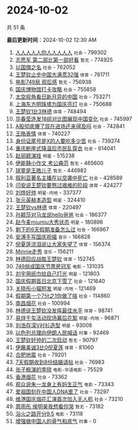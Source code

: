 # 2024-10-02

共 51 条


<!-- BEGIN -->

**最后更新时间**：2024-10-02 12:30 AM
1. [人人人人人你人人人人人](https://m.weibo.cn/search?containerid=100103type%3D1%26t%3D10%26q%3D%23%E4%BA%BA%E4%BA%BA%E4%BA%BA%E4%BA%BA%E4%BA%BA%E4%BD%A0%E4%BA%BA%E4%BA%BA%E4%BA%BA%E4%BA%BA%E4%BA%BA%23&stream_entry_id=31&isnewpage=1&extparam=seat%3D1%26pos%3D0%26realpos%3D1%26lcate%3D5001%26band_rank%3D1%26filter_type%3Drealtimehot%26q%3D%2523%25E4%25BA%25BA%25E4%25BA%25BA%25E4%25BA%25BA%25E4%25BA%25BA%25E4%25BA%25BA%25E4%25BD%25A0%25E4%25BA%25BA%25E4%25BA%25BA%25E4%25BA%25BA%25E4%25BA%25BA%25E4%25BA%25BA%2523%26c_type%3D31%26cate%3D5001%26dgr%3D0%26flag%3D0%26stream_entry_id%3D31%26display_time%3D1727800250%26pre_seqid%3D17278002509580413060542) `社会` - 799302
2. [志愿军 第二部比第一部好看](https://m.weibo.cn/search?containerid=100103type%3D1%26t%3D10%26q%3D%E5%BF%97%E6%84%BF%E5%86%9B+%E7%AC%AC%E4%BA%8C%E9%83%A8%E6%AF%94%E7%AC%AC%E4%B8%80%E9%83%A8%E5%A5%BD%E7%9C%8B&stream_entry_id=31&isnewpage=1&extparam=seat%3D1%26pos%3D1%26realpos%3D2%26lcate%3D5001%26band_rank%3D2%26filter_type%3Drealtimehot%26q%3D%25E5%25BF%2597%25E6%2584%25BF%25E5%2586%259B%2520%25E7%25AC%25AC%25E4%25BA%258C%25E9%2583%25A8%25E6%25AF%2594%25E7%25AC%25AC%25E4%25B8%2580%25E9%2583%25A8%25E5%25A5%25BD%25E7%259C%258B%26c_type%3D31%26cate%3D5001%26dgr%3D0%26flag%3D0%26stream_entry_id%3D31%26display_time%3D1727800250%26pre_seqid%3D17278002509580413060542) `暂无` - 774925
3. [以国旗之名](https://m.weibo.cn/search?containerid=100103type%3D1%26t%3D10%26q%3D%23%E4%BB%A5%E5%9B%BD%E6%97%97%E4%B9%8B%E5%90%8D%23&stream_entry_id=31&isnewpage=1&extparam=seat%3D1%26pos%3D2%26realpos%3D3%26lcate%3D5001%26band_rank%3D3%26filter_type%3Drealtimehot%26q%3D%2523%25E4%25BB%25A5%25E5%259B%25BD%25E6%2597%2597%25E4%25B9%258B%25E5%2590%258D%2523%26c_type%3D31%26cate%3D5001%26dgr%3D0%26flag%3D0%26stream_entry_id%3D31%26display_time%3D1727800250%26pre_seqid%3D17278002509580413060542) `社会` - 762052
4. [王楚钦止步中国大满贯32强](https://m.weibo.cn/search?containerid=100103type%3D1%26t%3D10%26q%3D%23%E7%8E%8B%E6%A5%9A%E9%92%A6%E6%AD%A2%E6%AD%A5%E4%B8%AD%E5%9B%BD%E5%A4%A7%E6%BB%A1%E8%B4%AF32%E5%BC%BA%23&stream_entry_id=31&isnewpage=1&extparam=seat%3D1%26pos%3D3%26realpos%3D4%26lcate%3D5001%26band_rank%3D4%26filter_type%3Drealtimehot%26q%3D%2523%25E7%258E%258B%25E6%25A5%259A%25E9%2592%25A6%25E6%25AD%25A2%25E6%25AD%25A5%25E4%25B8%25AD%25E5%259B%25BD%25E5%25A4%25A7%25E6%25BB%25A1%25E8%25B4%25AF32%25E5%25BC%25BA%2523%26c_type%3D31%26cate%3D5001%26dgr%3D0%26flag%3D2%26stream_entry_id%3D31%26display_time%3D1727800250%26pre_seqid%3D17278002509580413060542) `体育` - 761711
5. [电影749局 观后感](https://m.weibo.cn/search?containerid=100103type%3D1%26t%3D10%26q%3D%E7%94%B5%E5%BD%B1749%E5%B1%80+%E8%A7%82%E5%90%8E%E6%84%9F&stream_entry_id=31&isnewpage=1&extparam=seat%3D1%26pos%3D4%26realpos%3D5%26lcate%3D5001%26band_rank%3D5%26filter_type%3Drealtimehot%26q%3D%25E7%2594%25B5%25E5%25BD%25B1749%25E5%25B1%2580%2520%25E8%25A7%2582%25E5%2590%258E%25E6%2584%259F%26c_type%3D31%26cate%3D5001%26dgr%3D0%26flag%3D2%26stream_entry_id%3D31%26display_time%3D1727800250%26pre_seqid%3D17278002509580413060542) `暂无` - 756938
6. [国庆博物馆打卡攻略](https://m.weibo.cn/search?containerid=100103type%3D1%26t%3D10%26q%3D%23%E5%9B%BD%E5%BA%86%E5%8D%9A%E7%89%A9%E9%A6%86%E6%89%93%E5%8D%A1%E6%94%BB%E7%95%A5%23&stream_entry_id=31&isnewpage=1&extparam=seat%3D1%26pos%3D5%26realpos%3D6%26lcate%3D5001%26band_rank%3D6%26filter_type%3Drealtimehot%26q%3D%2523%25E5%259B%25BD%25E5%25BA%2586%25E5%258D%259A%25E7%2589%25A9%25E9%25A6%2586%25E6%2589%2593%25E5%258D%25A1%25E6%2594%25BB%25E7%2595%25A5%2523%26c_type%3D31%26cate%3D5001%26dgr%3D0%26flag%3D0%26stream_entry_id%3D31%26display_time%3D1727800250%26pre_seqid%3D17278002509580413060542) `社会` - 755858
7. [太空视角看日新月异的中国](https://m.weibo.cn/search?containerid=100103type%3D1%26t%3D10%26q%3D%23%E5%A4%AA%E7%A9%BA%E8%A7%86%E8%A7%92%E7%9C%8B%E6%97%A5%E6%96%B0%E6%9C%88%E5%BC%82%E7%9A%84%E4%B8%AD%E5%9B%BD%23&stream_entry_id=31&isnewpage=1&extparam=seat%3D1%26pos%3D6%26realpos%3D7%26lcate%3D5001%26band_rank%3D7%26filter_type%3Drealtimehot%26q%3D%2523%25E5%25A4%25AA%25E7%25A9%25BA%25E8%25A7%2586%25E8%25A7%2592%25E7%259C%258B%25E6%2597%25A5%25E6%2596%25B0%25E6%259C%2588%25E5%25BC%2582%25E7%259A%2584%25E4%25B8%25AD%25E5%259B%25BD%2523%26c_type%3D31%26cate%3D5001%26dgr%3D0%26flag%3D0%26stream_entry_id%3D31%26display_time%3D1727800250%26pre_seqid%3D17278002509580413060542) `社会` - 753271
8. [上海东方明珠塔为国庆亮灯](https://m.weibo.cn/search?containerid=100103type%3D1%26t%3D10%26q%3D%23%E4%B8%8A%E6%B5%B7%E4%B8%9C%E6%96%B9%E6%98%8E%E7%8F%A0%E5%A1%94%E4%B8%BA%E5%9B%BD%E5%BA%86%E4%BA%AE%E7%81%AF%23&stream_entry_id=31&isnewpage=1&extparam=seat%3D1%26pos%3D7%26realpos%3D8%26lcate%3D5001%26band_rank%3D8%26filter_type%3Drealtimehot%26q%3D%2523%25E4%25B8%258A%25E6%25B5%25B7%25E4%25B8%259C%25E6%2596%25B9%25E6%2598%258E%25E7%258F%25A0%25E5%25A1%2594%25E4%25B8%25BA%25E5%259B%25BD%25E5%25BA%2586%25E4%25BA%25AE%25E7%2581%25AF%2523%26c_type%3D31%26cate%3D5001%26dgr%3D0%26flag%3D1%26stream_entry_id%3D31%26display_time%3D1727800250%26pre_seqid%3D17278002509580413060542) `社会` - 750688
9. [王楚钦1比3林德](https://m.weibo.cn/search?containerid=100103type%3D1%26t%3D10%26q%3D%23%E7%8E%8B%E6%A5%9A%E9%92%A61%E6%AF%943%E6%9E%97%E5%BE%B7%23&stream_entry_id=31&isnewpage=1&extparam=seat%3D1%26pos%3D8%26realpos%3D9%26lcate%3D5001%26band_rank%3D9%26filter_type%3Drealtimehot%26q%3D%2523%25E7%258E%258B%25E6%25A5%259A%25E9%2592%25A61%25E6%25AF%25943%25E6%259E%2597%25E5%25BE%25B7%2523%26c_type%3D31%26cate%3D5001%26dgr%3D0%26flag%3D0%26stream_entry_id%3D31%26display_time%3D1727800250%26pre_seqid%3D17278002509580413060542) `体育` - 748494
10. [华春莹连发18组对比图展现中国变化](https://m.weibo.cn/search?containerid=100103type%3D1%26t%3D10%26q%3D%23%E5%8D%8E%E6%98%A5%E8%8E%B9%E8%BF%9E%E5%8F%9118%E7%BB%84%E5%AF%B9%E6%AF%94%E5%9B%BE%E5%B1%95%E7%8E%B0%E4%B8%AD%E5%9B%BD%E5%8F%98%E5%8C%96%23&stream_entry_id=31&isnewpage=1&extparam=seat%3D1%26pos%3D9%26realpos%3D10%26lcate%3D5001%26band_rank%3D10%26filter_type%3Drealtimehot%26q%3D%2523%25E5%258D%258E%25E6%2598%25A5%25E8%258E%25B9%25E8%25BF%259E%25E5%258F%259118%25E7%25BB%2584%25E5%25AF%25B9%25E6%25AF%2594%25E5%259B%25BE%25E5%25B1%2595%25E7%258E%25B0%25E4%25B8%25AD%25E5%259B%25BD%25E5%258F%2598%25E5%258C%2596%2523%26c_type%3D31%26cate%3D5001%26dgr%3D0%26flag%3D1%26stream_entry_id%3D31%26display_time%3D1727800250%26pre_seqid%3D17278002509580413060542) `社会` - 745997
11. [A股彻底爆了现在进场还来得及吗](https://m.weibo.cn/search?containerid=100103type%3D1%26t%3D10%26q%3D%23A%E8%82%A1%E5%BD%BB%E5%BA%95%E7%88%86%E4%BA%86%E7%8E%B0%E5%9C%A8%E8%BF%9B%E5%9C%BA%E8%BF%98%E6%9D%A5%E5%BE%97%E5%8F%8A%E5%90%97%23&stream_entry_id=31&isnewpage=1&extparam=seat%3D1%26pos%3D10%26realpos%3D11%26lcate%3D5001%26band_rank%3D11%26filter_type%3Drealtimehot%26q%3D%2523A%25E8%2582%25A1%25E5%25BD%25BB%25E5%25BA%2595%25E7%2588%2586%25E4%25BA%2586%25E7%258E%25B0%25E5%259C%25A8%25E8%25BF%259B%25E5%259C%25BA%25E8%25BF%2598%25E6%259D%25A5%25E5%25BE%2597%25E5%258F%258A%25E5%2590%2597%2523%26c_type%3D31%26cate%3D5001%26dgr%3D0%26flag%3D1%26stream_entry_id%3D31%26display_time%3D1727800250%26pre_seqid%3D17278002509580413060542) `社会` - 742841
12. [王皓表情](https://m.weibo.cn/search?containerid=100103type%3D1%26t%3D10%26q%3D%E7%8E%8B%E7%9A%93%E8%A1%A8%E6%83%85&stream_entry_id=31&isnewpage=1&extparam=seat%3D1%26pos%3D11%26realpos%3D12%26lcate%3D5001%26band_rank%3D12%26filter_type%3Drealtimehot%26q%3D%25E7%258E%258B%25E7%259A%2593%25E8%25A1%25A8%25E6%2583%2585%26c_type%3D31%26cate%3D5001%26dgr%3D0%26flag%3D2%26stream_entry_id%3D31%26display_time%3D1727800250%26pre_seqid%3D17278002509580413060542) `体育` - 740227
13. [身份证尾号是X的人要吃多少苦](https://m.weibo.cn/search?containerid=100103type%3D1%26t%3D10%26q%3D%23%E8%BA%AB%E4%BB%BD%E8%AF%81%E5%B0%BE%E5%8F%B7%E6%98%AFX%E7%9A%84%E4%BA%BA%E8%A6%81%E5%90%83%E5%A4%9A%E5%B0%91%E8%8B%A6%23&stream_entry_id=31&isnewpage=1&extparam=seat%3D1%26pos%3D12%26realpos%3D13%26lcate%3D5001%26band_rank%3D13%26filter_type%3Drealtimehot%26q%3D%2523%25E8%25BA%25AB%25E4%25BB%25BD%25E8%25AF%2581%25E5%25B0%25BE%25E5%258F%25B7%25E6%2598%25AFX%25E7%259A%2584%25E4%25BA%25BA%25E8%25A6%2581%25E5%2590%2583%25E5%25A4%259A%25E5%25B0%2591%25E8%258B%25A6%2523%26c_type%3D31%26cate%3D5001%26dgr%3D0%26flag%3D2%26stream_entry_id%3D31%26display_time%3D1727800250%26pre_seqid%3D17278002509580413060542) `社会` - 739274
14. [重庆断崖式降温后市民乱穿衣](https://m.weibo.cn/search?containerid=100103type%3D1%26t%3D10%26q%3D%23%E9%87%8D%E5%BA%86%E6%96%AD%E5%B4%96%E5%BC%8F%E9%99%8D%E6%B8%A9%E5%90%8E%E5%B8%82%E6%B0%91%E4%B9%B1%E7%A9%BF%E8%A1%A3%23&stream_entry_id=31&isnewpage=1&extparam=seat%3D1%26pos%3D13%26realpos%3D14%26lcate%3D5001%26band_rank%3D14%26filter_type%3Drealtimehot%26q%3D%2523%25E9%2587%258D%25E5%25BA%2586%25E6%2596%25AD%25E5%25B4%2596%25E5%25BC%258F%25E9%2599%258D%25E6%25B8%25A9%25E5%2590%258E%25E5%25B8%2582%25E6%25B0%2591%25E4%25B9%25B1%25E7%25A9%25BF%25E8%25A1%25A3%2523%26c_type%3D31%26cate%3D5001%26dgr%3D0%26flag%3D1%26stream_entry_id%3D31%26display_time%3D1727800250%26pre_seqid%3D17278002509580413060542) `社会` - 614041
15. [赵丽颖演技](https://m.weibo.cn/search?containerid=100103type%3D1%26t%3D10%26q%3D%E8%B5%B5%E4%B8%BD%E9%A2%96%E6%BC%94%E6%8A%80&stream_entry_id=31&isnewpage=1&extparam=seat%3D1%26pos%3D14%26realpos%3D15%26lcate%3D5001%26band_rank%3D15%26filter_type%3Drealtimehot%26q%3D%25E8%25B5%25B5%25E4%25B8%25BD%25E9%25A2%2596%25E6%25BC%2594%25E6%258A%2580%26c_type%3D31%26cate%3D5001%26dgr%3D0%26flag%3D2%26stream_entry_id%3D31%26display_time%3D1727800250%26pre_seqid%3D17278002509580413060542) `明星` - 515238
16. [伊能静小作文 考公典范](https://m.weibo.cn/search?containerid=100103type%3D1%26t%3D10%26q%3D%E4%BC%8A%E8%83%BD%E9%9D%99%E5%B0%8F%E4%BD%9C%E6%96%87+%E8%80%83%E5%85%AC%E5%85%B8%E8%8C%83&stream_entry_id=31&isnewpage=1&extparam=seat%3D1%26pos%3D15%26realpos%3D16%26lcate%3D5001%26band_rank%3D16%26filter_type%3Drealtimehot%26q%3D%25E4%25BC%258A%25E8%2583%25BD%25E9%259D%2599%25E5%25B0%258F%25E4%25BD%259C%25E6%2596%2587%2520%25E8%2580%2583%25E5%2585%25AC%25E5%2585%25B8%25E8%258C%2583%26c_type%3D31%26cate%3D5001%26dgr%3D0%26flag%3D2%26stream_entry_id%3D31%26display_time%3D1727800250%26pre_seqid%3D17278002509580413060542) `暂无` - 465600
17. [球童是王皓儿子](https://m.weibo.cn/search?containerid=100103type%3D1%26t%3D10%26q%3D%E7%90%83%E7%AB%A5%E6%98%AF%E7%8E%8B%E7%9A%93%E5%84%BF%E5%AD%90&stream_entry_id=31&isnewpage=1&extparam=seat%3D1%26pos%3D16%26realpos%3D17%26lcate%3D5001%26band_rank%3D17%26filter_type%3Drealtimehot%26q%3D%25E7%2590%2583%25E7%25AB%25A5%25E6%2598%25AF%25E7%258E%258B%25E7%259A%2593%25E5%2584%25BF%25E5%25AD%2590%26c_type%3D31%26cate%3D5001%26dgr%3D0%26flag%3D2%26stream_entry_id%3D31%26display_time%3D1727800250%26pre_seqid%3D17278002509580413060542) `暂无` - 446982
18. [叙利亚著名主播在以空袭中死亡](https://m.weibo.cn/search?containerid=100103type%3D1%26t%3D10%26q%3D%23%E5%8F%99%E5%88%A9%E4%BA%9A%E8%91%97%E5%90%8D%E4%B8%BB%E6%92%AD%E5%9C%A8%E4%BB%A5%E7%A9%BA%E8%A2%AD%E4%B8%AD%E6%AD%BB%E4%BA%A1%23&stream_entry_id=31&isnewpage=1&extparam=seat%3D1%26pos%3D17%26realpos%3D18%26lcate%3D5001%26band_rank%3D18%26filter_type%3Drealtimehot%26q%3D%2523%25E5%258F%2599%25E5%2588%25A9%25E4%25BA%259A%25E8%2591%2597%25E5%2590%258D%25E4%25B8%25BB%25E6%2592%25AD%25E5%259C%25A8%25E4%25BB%25A5%25E7%25A9%25BA%25E8%25A2%25AD%25E4%25B8%25AD%25E6%25AD%25BB%25E4%25BA%25A1%2523%26c_type%3D31%26cate%3D5001%26dgr%3D0%26flag%3D2%26stream_entry_id%3D31%26display_time%3D1727800250%26pre_seqid%3D17278002509580413060542) `社会` - 428589
19. [闫安说王楚钦要熬过艰难的阶段](https://m.weibo.cn/search?containerid=100103type%3D1%26t%3D10%26q%3D%23%E9%97%AB%E5%AE%89%E8%AF%B4%E7%8E%8B%E6%A5%9A%E9%92%A6%E8%A6%81%E7%86%AC%E8%BF%87%E8%89%B0%E9%9A%BE%E7%9A%84%E9%98%B6%E6%AE%B5%23&stream_entry_id=31&isnewpage=1&extparam=seat%3D1%26pos%3D18%26realpos%3D19%26lcate%3D5001%26band_rank%3D19%26filter_type%3Drealtimehot%26q%3D%2523%25E9%2597%25AB%25E5%25AE%2589%25E8%25AF%25B4%25E7%258E%258B%25E6%25A5%259A%25E9%2592%25A6%25E8%25A6%2581%25E7%2586%25AC%25E8%25BF%2587%25E8%2589%25B0%25E9%259A%25BE%25E7%259A%2584%25E9%2598%25B6%25E6%25AE%25B5%2523%26c_type%3D31%26cate%3D5001%26dgr%3D0%26flag%3D2%26stream_entry_id%3D31%26display_time%3D1727800250%26pre_seqid%3D17278002509580413060542) `体育` - 424277
20. [刘烨好帅](https://m.weibo.cn/search?containerid=100103type%3D1%26t%3D10%26q%3D%E5%88%98%E7%83%A8%E5%A5%BD%E5%B8%85&stream_entry_id=31&isnewpage=1&extparam=seat%3D1%26pos%3D19%26realpos%3D20%26lcate%3D5001%26band_rank%3D20%26filter_type%3Drealtimehot%26q%3D%25E5%2588%2598%25E7%2583%25A8%25E5%25A5%25BD%25E5%25B8%2585%26c_type%3D31%26cate%3D5001%26dgr%3D0%26flag%3D2%26stream_entry_id%3D31%26display_time%3D1727800250%26pre_seqid%3D17278002509580413060542) `明星-内地` - 337377
21. [张元英赫本造型](https://m.weibo.cn/search?containerid=100103type%3D1%26t%3D10%26q%3D%23%E5%BC%A0%E5%85%83%E8%8B%B1%E8%B5%AB%E6%9C%AC%E9%80%A0%E5%9E%8B%23&stream_entry_id=31&isnewpage=1&extparam=seat%3D1%26pos%3D20%26realpos%3D21%26lcate%3D5001%26band_rank%3D21%26filter_type%3Drealtimehot%26q%3D%2523%25E5%25BC%25A0%25E5%2585%2583%25E8%258B%25B1%25E8%25B5%25AB%25E6%259C%25AC%25E9%2580%25A0%25E5%259E%258B%2523%26c_type%3D31%26cate%3D5001%26dgr%3D0%26flag%3D2%26stream_entry_id%3D31%26display_time%3D1727800250%26pre_seqid%3D17278002509580413060542) `明星` - 324410
22. [王楚钦vs林德](https://m.weibo.cn/search?containerid=100103type%3D1%26t%3D10%26q%3D%23%E7%8E%8B%E6%A5%9A%E9%92%A6vs%E6%9E%97%E5%BE%B7%23&stream_entry_id=31&isnewpage=1&extparam=seat%3D1%26pos%3D21%26realpos%3D22%26lcate%3D5001%26band_rank%3D22%26filter_type%3Drealtimehot%26q%3D%2523%25E7%258E%258B%25E6%25A5%259A%25E9%2592%25A6vs%25E6%259E%2597%25E5%25BE%25B7%2523%26c_type%3D31%26cate%3D5001%26dgr%3D0%26flag%3D0%26stream_entry_id%3D31%26display_time%3D1727800250%26pre_seqid%3D17278002509580413060542) `体育` - 220497
23. [孙颖莎对马龙说hello爸爸](https://m.weibo.cn/search?containerid=100103type%3D1%26t%3D10%26q%3D%23%E5%AD%99%E9%A2%96%E8%8E%8E%E5%AF%B9%E9%A9%AC%E9%BE%99%E8%AF%B4hello%E7%88%B8%E7%88%B8%23&stream_entry_id=31&isnewpage=1&extparam=seat%3D1%26pos%3D22%26realpos%3D23%26lcate%3D5001%26band_rank%3D23%26filter_type%3Drealtimehot%26q%3D%2523%25E5%25AD%2599%25E9%25A2%2596%25E8%258E%258E%25E5%25AF%25B9%25E9%25A9%25AC%25E9%25BE%2599%25E8%25AF%25B4hello%25E7%2588%25B8%25E7%2588%25B8%2523%26c_type%3D31%26cate%3D5001%26dgr%3D0%26flag%3D0%26stream_entry_id%3D31%26display_time%3D1727800250%26pre_seqid%3D17278002509580413060542) `社会` - 186377
24. [赵今麦miumiu大秀状态](https://m.weibo.cn/search?containerid=100103type%3D1%26t%3D10%26q%3D%23%E8%B5%B5%E4%BB%8A%E9%BA%A6miumiu%E5%A4%A7%E7%A7%80%E7%8A%B6%E6%80%81%23&stream_entry_id=31&isnewpage=1&extparam=seat%3D1%26pos%3D23%26realpos%3D24%26lcate%3D5001%26band_rank%3D24%26filter_type%3Drealtimehot%26q%3D%2523%25E8%25B5%25B5%25E4%25BB%258A%25E9%25BA%25A6miumiu%25E5%25A4%25A7%25E7%25A7%2580%25E7%258A%25B6%25E6%2580%2581%2523%26c_type%3D31%26cate%3D5001%26dgr%3D0%26flag%3D1%26stream_entry_id%3D31%26display_time%3D1727800250%26pre_seqid%3D17278002509580413060542) `明星` - 180896
25. [剩下的6天假期准备怎么过](https://m.weibo.cn/search?containerid=100103type%3D1%26t%3D10%26q%3D%23%E5%89%A9%E4%B8%8B%E7%9A%846%E5%A4%A9%E5%81%87%E6%9C%9F%E5%87%86%E5%A4%87%E6%80%8E%E4%B9%88%E8%BF%87%23&stream_entry_id=31&isnewpage=1&extparam=seat%3D1%26pos%3D24%26realpos%3D25%26lcate%3D5001%26band_rank%3D25%26filter_type%3Drealtimehot%26q%3D%2523%25E5%2589%25A9%25E4%25B8%258B%25E7%259A%25846%25E5%25A4%25A9%25E5%2581%2587%25E6%259C%259F%25E5%2587%2586%25E5%25A4%2587%25E6%2580%258E%25E4%25B9%2588%25E8%25BF%2587%2523%26c_type%3D31%26cate%3D5001%26dgr%3D0%26flag%3D0%26stream_entry_id%3D31%26display_time%3D1727800250%26pre_seqid%3D17278002509580413060542) `社会` - 166967
26. [安溥手写国庆祝福](https://m.weibo.cn/search?containerid=100103type%3D1%26t%3D10%26q%3D%23%E5%AE%89%E6%BA%A5%E6%89%8B%E5%86%99%E5%9B%BD%E5%BA%86%E7%A5%9D%E7%A6%8F%23&stream_entry_id=31&isnewpage=1&extparam=seat%3D1%26pos%3D25%26realpos%3D26%26lcate%3D5001%26band_rank%3D26%26filter_type%3Drealtimehot%26q%3D%2523%25E5%25AE%2589%25E6%25BA%25A5%25E6%2589%258B%25E5%2586%2599%25E5%259B%25BD%25E5%25BA%2586%25E7%25A5%259D%25E7%25A6%258F%2523%26c_type%3D31%26cate%3D5001%26dgr%3D0%26flag%3D1%26stream_entry_id%3D31%26display_time%3D1727800250%26pre_seqid%3D17278002509580413060542) `音乐` - 166828
27. [倪夏莲流泪说让大家失望了](https://m.weibo.cn/search?containerid=100103type%3D1%26t%3D10%26q%3D%23%E5%80%AA%E5%A4%8F%E8%8E%B2%E6%B5%81%E6%B3%AA%E8%AF%B4%E8%AE%A9%E5%A4%A7%E5%AE%B6%E5%A4%B1%E6%9C%9B%E4%BA%86%23&stream_entry_id=31&isnewpage=1&extparam=seat%3D1%26pos%3D26%26realpos%3D27%26lcate%3D5001%26band_rank%3D27%26filter_type%3Drealtimehot%26q%3D%2523%25E5%2580%25AA%25E5%25A4%258F%25E8%258E%25B2%25E6%25B5%2581%25E6%25B3%25AA%25E8%25AF%25B4%25E8%25AE%25A9%25E5%25A4%25A7%25E5%25AE%25B6%25E5%25A4%25B1%25E6%259C%259B%25E4%25BA%2586%2523%26c_type%3D31%26cate%3D5001%26dgr%3D0%26flag%3D0%26stream_entry_id%3D31%26display_time%3D1727800250%26pre_seqid%3D17278002509580413060542) `体育` - 156374
28. [Minnie走秀](https://m.weibo.cn/search?containerid=100103type%3D1%26t%3D10%26q%3D%23Minnie%E8%B5%B0%E7%A7%80%23&stream_entry_id=31&isnewpage=1&extparam=seat%3D1%26pos%3D27%26realpos%3D28%26lcate%3D5001%26band_rank%3D28%26filter_type%3Drealtimehot%26q%3D%2523Minnie%25E8%25B5%25B0%25E7%25A7%2580%2523%26c_type%3D31%26cate%3D5001%26dgr%3D0%26flag%3D0%26stream_entry_id%3D31%26display_time%3D1727800250%26pre_seqid%3D17278002509580413060542) `音乐` - 156211
29. [林德回应战胜王楚钦](https://m.weibo.cn/search?containerid=100103type%3D1%26t%3D10%26q%3D%23%E6%9E%97%E5%BE%B7%E5%9B%9E%E5%BA%94%E6%88%98%E8%83%9C%E7%8E%8B%E6%A5%9A%E9%92%A6%23&stream_entry_id=31&isnewpage=1&extparam=seat%3D1%26pos%3D28%26realpos%3D29%26lcate%3D5001%26band_rank%3D29%26filter_type%3Drealtimehot%26q%3D%2523%25E6%259E%2597%25E5%25BE%25B7%25E5%259B%259E%25E5%25BA%2594%25E6%2588%2598%25E8%2583%259C%25E7%258E%258B%25E6%25A5%259A%25E9%2592%25A6%2523%26c_type%3D31%26cate%3D5001%26dgr%3D0%26flag%3D0%26stream_entry_id%3D31%26display_time%3D1727800250%26pre_seqid%3D17278002509580413060542) `体育` - 152745
30. [749局成国庆节票房冠军](https://m.weibo.cn/search?containerid=100103type%3D1%26t%3D10%26q%3D%23749%E5%B1%80%E6%88%90%E5%9B%BD%E5%BA%86%E8%8A%82%E7%A5%A8%E6%88%BF%E5%86%A0%E5%86%9B%23&stream_entry_id=31&isnewpage=1&extparam=seat%3D1%26pos%3D29%26realpos%3D30%26lcate%3D5001%26band_rank%3D30%26filter_type%3Drealtimehot%26q%3D%2523749%25E5%25B1%2580%25E6%2588%2590%25E5%259B%25BD%25E5%25BA%2586%25E8%258A%2582%25E7%25A5%25A8%25E6%2588%25BF%25E5%2586%25A0%25E5%2586%259B%2523%26c_type%3D31%26cate%3D5001%26dgr%3D0%26flag%3D0%26stream_entry_id%3D31%26display_time%3D1727800250%26pre_seqid%3D17278002509580413060542) `电影` - 131035
31. [刘宇用纸巾给自己打光](https://m.weibo.cn/search?containerid=100103type%3D1%26t%3D10%26q%3D%E5%88%98%E5%AE%87%E7%94%A8%E7%BA%B8%E5%B7%BE%E7%BB%99%E8%87%AA%E5%B7%B1%E6%89%93%E5%85%89&stream_entry_id=31&isnewpage=1&extparam=seat%3D1%26pos%3D30%26realpos%3D31%26lcate%3D5001%26band_rank%3D31%26filter_type%3Drealtimehot%26q%3D%25E5%2588%2598%25E5%25AE%2587%25E7%2594%25A8%25E7%25BA%25B8%25E5%25B7%25BE%25E7%25BB%2599%25E8%2587%25AA%25E5%25B7%25B1%25E6%2589%2593%25E5%2585%2589%26c_type%3D31%26cate%3D5001%26dgr%3D0%26flag%3D1%26stream_entry_id%3D31%26display_time%3D1727800250%26pre_seqid%3D17278002509580413060542) `明星` - 121803
32. [国庆假期首日北京下雪了](https://m.weibo.cn/search?containerid=100103type%3D1%26t%3D10%26q%3D%23%E5%9B%BD%E5%BA%86%E5%81%87%E6%9C%9F%E9%A6%96%E6%97%A5%E5%8C%97%E4%BA%AC%E4%B8%8B%E9%9B%AA%E4%BA%86%23&stream_entry_id=31&isnewpage=1&extparam=seat%3D1%26pos%3D31%26realpos%3D32%26lcate%3D5001%26band_rank%3D32%26filter_type%3Drealtimehot%26q%3D%2523%25E5%259B%25BD%25E5%25BA%2586%25E5%2581%2587%25E6%259C%259F%25E9%25A6%2596%25E6%2597%25A5%25E5%258C%2597%25E4%25BA%25AC%25E4%25B8%258B%25E9%259B%25AA%25E4%25BA%2586%2523%26c_type%3D31%26cate%3D5001%26dgr%3D0%26flag%3D1%26stream_entry_id%3D31%26display_time%3D1727800250%26pre_seqid%3D17278002509580413060542) `社会` - 121640
33. [关晓彤小猫短发](https://m.weibo.cn/search?containerid=100103type%3D1%26t%3D10%26q%3D%23%E5%85%B3%E6%99%93%E5%BD%A4%E5%B0%8F%E7%8C%AB%E7%9F%AD%E5%8F%91%23&stream_entry_id=31&isnewpage=1&extparam=seat%3D1%26pos%3D32%26realpos%3D33%26lcate%3D5001%26band_rank%3D33%26filter_type%3Drealtimehot%26q%3D%2523%25E5%2585%25B3%25E6%2599%2593%25E5%25BD%25A4%25E5%25B0%258F%25E7%258C%25AB%25E7%259F%25AD%25E5%258F%2591%2523%26c_type%3D31%26cate%3D5001%26dgr%3D0%26flag%3D1%26stream_entry_id%3D31%26display_time%3D1727800250%26pre_seqid%3D17278002509580413060542) `明星-内地` - 121469
34. [假期第一个7分之1你做了啥](https://m.weibo.cn/search?containerid=100103type%3D1%26t%3D10%26q%3D%23%E5%81%87%E6%9C%9F%E7%AC%AC%E4%B8%80%E4%B8%AA7%E5%88%86%E4%B9%8B1%E4%BD%A0%E5%81%9A%E4%BA%86%E5%95%A5%23&stream_entry_id=31&isnewpage=1&extparam=seat%3D1%26pos%3D33%26realpos%3D34%26lcate%3D5001%26band_rank%3D34%26filter_type%3Drealtimehot%26q%3D%2523%25E5%2581%2587%25E6%259C%259F%25E7%25AC%25AC%25E4%25B8%2580%25E4%25B8%25AA7%25E5%2588%2586%25E4%25B9%258B1%25E4%25BD%25A0%25E5%2581%259A%25E4%25BA%2586%25E5%2595%25A5%2523%26c_type%3D31%26cate%3D5001%26dgr%3D0%26flag%3D0%26stream_entry_id%3D31%26display_time%3D1727800250%26pre_seqid%3D17278002509580413060542) `社会` - 114860
35. [南昌烟花](https://m.weibo.cn/search?containerid=100103type%3D1%26t%3D10%26q%3D%E5%8D%97%E6%98%8C%E7%83%9F%E8%8A%B1&stream_entry_id=31&isnewpage=1&extparam=seat%3D1%26pos%3D34%26realpos%3D35%26lcate%3D5001%26band_rank%3D35%26filter_type%3Drealtimehot%26q%3D%25E5%258D%2597%25E6%2598%258C%25E7%2583%259F%25E8%258A%25B1%26c_type%3D31%26cate%3D5001%26dgr%3D0%26flag%3D0%26stream_entry_id%3D31%26display_time%3D1727800250%26pre_seqid%3D17278002509580413060542) `社会` - 100994
36. [林德说王楚钦没发挥最佳水平](https://m.weibo.cn/search?containerid=100103type%3D1%26t%3D10%26q%3D%23%E6%9E%97%E5%BE%B7%E8%AF%B4%E7%8E%8B%E6%A5%9A%E9%92%A6%E6%B2%A1%E5%8F%91%E6%8C%A5%E6%9C%80%E4%BD%B3%E6%B0%B4%E5%B9%B3%23&stream_entry_id=31&isnewpage=1&extparam=seat%3D1%26pos%3D35%26realpos%3D36%26lcate%3D5001%26band_rank%3D36%26filter_type%3Drealtimehot%26q%3D%2523%25E6%259E%2597%25E5%25BE%25B7%25E8%25AF%25B4%25E7%258E%258B%25E6%25A5%259A%25E9%2592%25A6%25E6%25B2%25A1%25E5%258F%2591%25E6%258C%25A5%25E6%259C%2580%25E4%25BD%25B3%25E6%25B0%25B4%25E5%25B9%25B3%2523%26c_type%3D31%26cate%3D5001%26dgr%3D0%26flag%3D0%26stream_entry_id%3D31%26display_time%3D1727800250%26pre_seqid%3D17278002509580413060542) `体育` - 98741
37. [易烊千玺活动现场幕后花絮](https://m.weibo.cn/search?containerid=100103type%3D1%26t%3D10%26q%3D%23%E6%98%93%E7%83%8A%E5%8D%83%E7%8E%BA%E6%B4%BB%E5%8A%A8%E7%8E%B0%E5%9C%BA%E5%B9%95%E5%90%8E%E8%8A%B1%E7%B5%AE%23&stream_entry_id=31&isnewpage=1&extparam=seat%3D1%26pos%3D36%26realpos%3D37%26lcate%3D5001%26band_rank%3D37%26filter_type%3Drealtimehot%26q%3D%2523%25E6%2598%2593%25E7%2583%258A%25E5%258D%2583%25E7%258E%25BA%25E6%25B4%25BB%25E5%258A%25A8%25E7%258E%25B0%25E5%259C%25BA%25E5%25B9%2595%25E5%2590%258E%25E8%258A%25B1%25E7%25B5%25AE%2523%26c_type%3D31%26cate%3D5001%26dgr%3D0%26flag%3D1%26stream_entry_id%3D31%26display_time%3D1727800250%26pre_seqid%3D17278002509580413060542) `明星-内地` - 96871
38. [刘浩存深V衬衫造型](https://m.weibo.cn/search?containerid=100103type%3D1%26t%3D10%26q%3D%23%E5%88%98%E6%B5%A9%E5%AD%98%E6%B7%B1V%E8%A1%AC%E8%A1%AB%E9%80%A0%E5%9E%8B%23&stream_entry_id=31&isnewpage=1&extparam=seat%3D1%26pos%3D37%26realpos%3D38%26lcate%3D5001%26band_rank%3D38%26filter_type%3Drealtimehot%26q%3D%2523%25E5%2588%2598%25E6%25B5%25A9%25E5%25AD%2598%25E6%25B7%25B1V%25E8%25A1%25AC%25E8%25A1%25AB%25E9%2580%25A0%25E5%259E%258B%2523%26c_type%3D31%26cate%3D5001%26dgr%3D0%26flag%3D0%26stream_entry_id%3D31%26display_time%3D1727800250%26pre_seqid%3D17278002509580413060542) `明星` - 93008
39. [以色列总理向伊朗人民喊话](https://m.weibo.cn/search?containerid=100103type%3D1%26t%3D10%26q%3D%23%E4%BB%A5%E8%89%B2%E5%88%97%E6%80%BB%E7%90%86%E5%90%91%E4%BC%8A%E6%9C%97%E4%BA%BA%E6%B0%91%E5%96%8A%E8%AF%9D%23&stream_entry_id=31&isnewpage=1&extparam=seat%3D1%26pos%3D38%26realpos%3D39%26lcate%3D5001%26band_rank%3D39%26filter_type%3Drealtimehot%26q%3D%2523%25E4%25BB%25A5%25E8%2589%25B2%25E5%2588%2597%25E6%2580%25BB%25E7%2590%2586%25E5%2590%2591%25E4%25BC%258A%25E6%259C%2597%25E4%25BA%25BA%25E6%25B0%2591%25E5%2596%258A%25E8%25AF%259D%2523%26c_type%3D31%26cate%3D5001%26dgr%3D0%26flag%3D0%26stream_entry_id%3D31%26display_time%3D1727800250%26pre_seqid%3D17278002509580413060542) `时事` - 92469
40. [王楚钦好帅的二次启动](https://m.weibo.cn/search?containerid=100103type%3D1%26t%3D10%26q%3D%E7%8E%8B%E6%A5%9A%E9%92%A6%E5%A5%BD%E5%B8%85%E7%9A%84%E4%BA%8C%E6%AC%A1%E5%90%AF%E5%8A%A8&stream_entry_id=31&isnewpage=1&extparam=seat%3D1%26pos%3D39%26realpos%3D40%26lcate%3D5001%26band_rank%3D40%26filter_type%3Drealtimehot%26q%3D%25E7%258E%258B%25E6%25A5%259A%25E9%2592%25A6%25E5%25A5%25BD%25E5%25B8%2585%25E7%259A%2584%25E4%25BA%258C%25E6%25AC%25A1%25E5%2590%25AF%25E5%258A%25A8%26c_type%3D31%26cate%3D5001%26dgr%3D0%26flag%3D0%26stream_entry_id%3D31%26display_time%3D1727800250%26pre_seqid%3D17278002509580413060542) `暂无` - 90797
41. [伊藤美诚3比0倪夏莲](https://m.weibo.cn/search?containerid=100103type%3D1%26t%3D10%26q%3D%23%E4%BC%8A%E8%97%A4%E7%BE%8E%E8%AF%9A3%E6%AF%940%E5%80%AA%E5%A4%8F%E8%8E%B2%23&stream_entry_id=31&isnewpage=1&extparam=seat%3D1%26pos%3D40%26realpos%3D41%26lcate%3D5001%26band_rank%3D41%26filter_type%3Drealtimehot%26q%3D%2523%25E4%25BC%258A%25E8%2597%25A4%25E7%25BE%258E%25E8%25AF%259A3%25E6%25AF%25940%25E5%2580%25AA%25E5%25A4%258F%25E8%258E%25B2%2523%26c_type%3D31%26cate%3D5001%26dgr%3D0%26flag%3D0%26stream_entry_id%3D31%26display_time%3D1727800250%26pre_seqid%3D17278002509580413060542) `体育` - 81060
42. [合肥地震](https://m.weibo.cn/search?containerid=100103type%3D1%26t%3D10%26q%3D%E5%90%88%E8%82%A5%E5%9C%B0%E9%9C%87&stream_entry_id=31&isnewpage=1&extparam=seat%3D1%26pos%3D41%26realpos%3D42%26lcate%3D5001%26band_rank%3D42%26filter_type%3Drealtimehot%26q%3D%25E5%2590%2588%25E8%2582%25A5%25E5%259C%25B0%25E9%259C%2587%26c_type%3D31%26cate%3D5001%26dgr%3D0%26flag%3D0%26stream_entry_id%3D31%26display_time%3D1727800250%26pre_seqid%3D17278002509580413060542) `社会` - 79201
43. [7天假期收到8份结婚请帖](https://m.weibo.cn/search?containerid=100103type%3D1%26t%3D10%26q%3D%237%E5%A4%A9%E5%81%87%E6%9C%9F%E6%94%B6%E5%88%B08%E4%BB%BD%E7%BB%93%E5%A9%9A%E8%AF%B7%E5%B8%96%23&stream_entry_id=31&isnewpage=1&extparam=seat%3D1%26pos%3D42%26realpos%3D43%26lcate%3D5001%26band_rank%3D43%26filter_type%3Drealtimehot%26q%3D%25237%25E5%25A4%25A9%25E5%2581%2587%25E6%259C%259F%25E6%2594%25B6%25E5%2588%25B08%25E4%25BB%25BD%25E7%25BB%2593%25E5%25A9%259A%25E8%25AF%25B7%25E5%25B8%2596%2523%26c_type%3D31%26cate%3D5001%26dgr%3D0%26flag%3D0%26stream_entry_id%3D31%26display_time%3D1727800250%26pre_seqid%3D17278002509580413060542) `社会` - 76983
44. [张子枫演的李晓](https://m.weibo.cn/search?containerid=100103type%3D1%26t%3D10%26q%3D%23%E5%BC%A0%E5%AD%90%E6%9E%AB%E6%BC%94%E7%9A%84%E6%9D%8E%E6%99%93%23&stream_entry_id=31&isnewpage=1&extparam=seat%3D1%26pos%3D43%26realpos%3D44%26lcate%3D5001%26band_rank%3D44%26filter_type%3Drealtimehot%26q%3D%2523%25E5%25BC%25A0%25E5%25AD%2590%25E6%259E%25AB%25E6%25BC%2594%25E7%259A%2584%25E6%259D%258E%25E6%2599%2593%2523%26c_type%3D31%26cate%3D5001%26dgr%3D0%26flag%3D1%26stream_entry_id%3D31%26display_time%3D1727800250%26pre_seqid%3D17278002509580413060542) `电影-华语电影` - 75529
45. [香港烟花](https://m.weibo.cn/search?containerid=100103type%3D1%26t%3D10%26q%3D%E9%A6%99%E6%B8%AF%E7%83%9F%E8%8A%B1&stream_entry_id=31&isnewpage=1&extparam=seat%3D1%26pos%3D44%26realpos%3D45%26lcate%3D5001%26band_rank%3D45%26filter_type%3Drealtimehot%26q%3D%25E9%25A6%2599%25E6%25B8%25AF%25E7%2583%259F%25E8%258A%25B1%26c_type%3D31%26cate%3D5001%26dgr%3D0%26flag%3D0%26stream_entry_id%3D31%26display_time%3D1727800250%26pre_seqid%3D17278002509580413060542) `社会` - 73362
46. [观众说朱一龙身上有妈生正气](https://m.weibo.cn/search?containerid=100103type%3D1%26t%3D10%26q%3D%23%E8%A7%82%E4%BC%97%E8%AF%B4%E6%9C%B1%E4%B8%80%E9%BE%99%E8%BA%AB%E4%B8%8A%E6%9C%89%E5%A6%88%E7%94%9F%E6%AD%A3%E6%B0%94%23&stream_entry_id=31&isnewpage=1&extparam=seat%3D1%26pos%3D45%26realpos%3D46%26lcate%3D5001%26band_rank%3D46%26filter_type%3Drealtimehot%26q%3D%2523%25E8%25A7%2582%25E4%25BC%2597%25E8%25AF%25B4%25E6%259C%25B1%25E4%25B8%2580%25E9%25BE%2599%25E8%25BA%25AB%25E4%25B8%258A%25E6%259C%2589%25E5%25A6%2588%25E7%2594%259F%25E6%25AD%25A3%25E6%25B0%2594%2523%26c_type%3D31%26cate%3D5001%26dgr%3D0%26flag%3D0%26stream_entry_id%3D31%26display_time%3D1727800250%26pre_seqid%3D17278002509580413060542) `电影` - 73343
47. [爱祖国刻在中国人DNA里了](https://m.weibo.cn/search?containerid=100103type%3D1%26t%3D10%26q%3D%23%E7%88%B1%E7%A5%96%E5%9B%BD%E5%88%BB%E5%9C%A8%E4%B8%AD%E5%9B%BD%E4%BA%BADNA%E9%87%8C%E4%BA%86%23&stream_entry_id=31&isnewpage=1&extparam=seat%3D1%26pos%3D46%26realpos%3D47%26lcate%3D5001%26band_rank%3D47%26filter_type%3Drealtimehot%26q%3D%2523%25E7%2588%25B1%25E7%25A5%2596%25E5%259B%25BD%25E5%2588%25BB%25E5%259C%25A8%25E4%25B8%25AD%25E5%259B%25BD%25E4%25BA%25BADNA%25E9%2587%258C%25E4%25BA%2586%2523%26c_type%3D31%26cate%3D5001%26dgr%3D0%26flag%3D1%26stream_entry_id%3D31%26display_time%3D1727800250%26pre_seqid%3D17278002509580413060542) `社会` - 73297
48. [维港国庆烟花汇演首次加入无人机](https://m.weibo.cn/search?containerid=100103type%3D1%26t%3D10%26q%3D%23%E7%BB%B4%E6%B8%AF%E5%9B%BD%E5%BA%86%E7%83%9F%E8%8A%B1%E6%B1%87%E6%BC%94%E9%A6%96%E6%AC%A1%E5%8A%A0%E5%85%A5%E6%97%A0%E4%BA%BA%E6%9C%BA%23&stream_entry_id=31&isnewpage=1&extparam=seat%3D1%26pos%3D47%26realpos%3D48%26lcate%3D5001%26band_rank%3D48%26filter_type%3Drealtimehot%26q%3D%2523%25E7%25BB%25B4%25E6%25B8%25AF%25E5%259B%25BD%25E5%25BA%2586%25E7%2583%259F%25E8%258A%25B1%25E6%25B1%2587%25E6%25BC%2594%25E9%25A6%2596%25E6%25AC%25A1%25E5%258A%25A0%25E5%2585%25A5%25E6%2597%25A0%25E4%25BA%25BA%25E6%259C%25BA%2523%26c_type%3D31%26cate%3D5001%26dgr%3D0%26flag%3D0%26stream_entry_id%3D31%26display_time%3D1727800250%26pre_seqid%3D17278002509580413060542) `社会` - 73210
49. [周雨彤 侯明昊我想看你哭](https://m.weibo.cn/search?containerid=100103type%3D1%26t%3D10%26q%3D%E5%91%A8%E9%9B%A8%E5%BD%A4+%E4%BE%AF%E6%98%8E%E6%98%8A%E6%88%91%E6%83%B3%E7%9C%8B%E4%BD%A0%E5%93%AD&stream_entry_id=31&isnewpage=1&extparam=seat%3D1%26pos%3D48%26realpos%3D49%26lcate%3D5001%26band_rank%3D49%26filter_type%3Drealtimehot%26q%3D%25E5%2591%25A8%25E9%259B%25A8%25E5%25BD%25A4%2520%25E4%25BE%25AF%25E6%2598%258E%25E6%2598%258A%25E6%2588%2591%25E6%2583%25B3%25E7%259C%258B%25E4%25BD%25A0%25E5%2593%25AD%26c_type%3D31%26cate%3D5001%26dgr%3D0%26flag%3D0%26stream_entry_id%3D31%26display_time%3D1727800250%26pre_seqid%3D17278002509580413060542) `暂无` - 73182
50. [浴火之路开分9.5](https://m.weibo.cn/search?containerid=100103type%3D1%26t%3D10%26q%3D%23%E6%B5%B4%E7%81%AB%E4%B9%8B%E8%B7%AF%E5%BC%80%E5%88%869.5%23&stream_entry_id=31&isnewpage=1&extparam=seat%3D1%26pos%3D49%26realpos%3D50%26lcate%3D5001%26band_rank%3D50%26filter_type%3Drealtimehot%26q%3D%2523%25E6%25B5%25B4%25E7%2581%25AB%25E4%25B9%258B%25E8%25B7%25AF%25E5%25BC%2580%25E5%2588%25869.5%2523%26c_type%3D31%26cate%3D5001%26dgr%3D0%26flag%3D0%26stream_entry_id%3D31%26display_time%3D1727800250%26pre_seqid%3D17278002509580413060542) `电影` - 73118
51. [增强做中国人的骨气和底气](https://m.weibo.cn/search?containerid=100103type%3D1%26t%3D10%26q%3D%23%E5%A2%9E%E5%BC%BA%E5%81%9A%E4%B8%AD%E5%9B%BD%E4%BA%BA%E7%9A%84%E9%AA%A8%E6%B0%94%E5%92%8C%E5%BA%95%E6%B0%94%23&stream_entry_id=51&isnewpage=1&extparam=seat%3D1%26filter_type%3Drealtimehot%26stream_entry_id%3D51%26c_type%3D51%26pos%3D0%26q%3D%2523%25E5%25A2%259E%25E5%25BC%25BA%25E5%2581%259A%25E4%25B8%25AD%25E5%259B%25BD%25E4%25BA%25BA%25E7%259A%2584%25E9%25AA%25A8%25E6%25B0%2594%25E5%2592%258C%25E5%25BA%2595%25E6%25B0%2594%2523%26cate%3D10103%26dgr%3D0%26display_time%3D1727800250%26pre_seqid%3D17278002509580413060542) `时事` - 0

<!-- END -->


